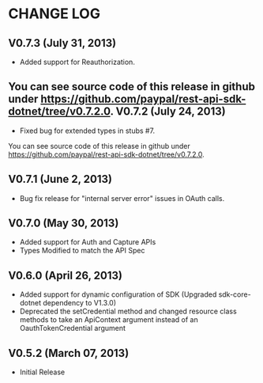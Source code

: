 CHANGE LOG
==========
V0.7.3 (July 31, 2013)
-----------------------
   * Added support for Reauthorization.
	
You can see source code of this release in github under https://github.com/paypal/rest-api-sdk-dotnet/tree/v0.7.2.0.
V0.7.2 (July 24, 2013)
-----------------------
   * Fixed bug for extended types in stubs #7.
	
You can see source code of this release in github under https://github.com/paypal/rest-api-sdk-dotnet/tree/v0.7.2.0.

V0.7.1 (June 2, 2013)
-----------------------

   * Bug fix release for "internal server error" issues in OAuth calls.
   
V0.7.0 (May 30, 2013)
-----------------------
   * Added support for Auth and Capture APIs
   * Types Modified to match the API Spec
   
V0.6.0 (April 26, 2013)
-----------------------
   * Added support for dynamic configuration of SDK (Upgraded sdk-core-dotnet dependency to V1.3.0)
   * Deprecated the setCredential method and changed resource class methods to take an ApiContext argument 
instead of an OauthTokenCredential argument

V0.5.2 (March 07, 2013)
-----------------------

   * Initial Release

